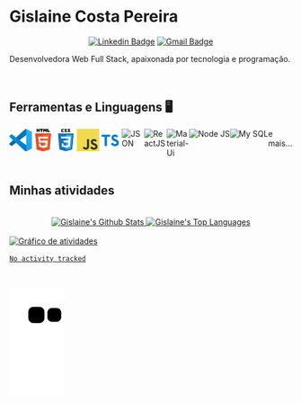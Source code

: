 # Gislaine Costa Pereira

<div align="center">
  
[![Linkedin Badge](https://img.shields.io/badge/-LinkedIn-blue?style=flat-square&logo=Linkedin&logoColor=white&link=https://www.linkedin.com/in/gislainecostapereira/)](https://www.linkedin.com/in/gislainecostapereira/)
[![Gmail Badge](https://img.shields.io/badge/-Gmail-c14438?style=flat-square&logo=Gmail&logoColor=white&link=mailto:gislainecosta@agronoma.eng.br)](mailto:gislainecosta@agronoma.eng.br)

</div>

Desenvolvedora Web Full Stack, apaixonada por tecnologia e programação.
<br>
<br>
<br>

## Ferramentas e Linguagens 🖥️ 

<img align="left" alt="Visual Studio Code" width="40px" src="https://raw.githubusercontent.com/github/explore/80688e429a7d4ef2fca1e82350fe8e3517d3494d/topics/visual-studio-code/visual-studio-code.png" />
<img align="left" alt="HTML5" width="40px" src="https://raw.githubusercontent.com/github/explore/80688e429a7d4ef2fca1e82350fe8e3517d3494d/topics/html/html.png" />
<img align="left" alt="CSS3" width="40px" src="https://raw.githubusercontent.com/github/explore/80688e429a7d4ef2fca1e82350fe8e3517d3494d/topics/css/css.png" />
<img align="left" alt="JavaScript" width="40px" src="https://raw.githubusercontent.com/github/explore/80688e429a7d4ef2fca1e82350fe8e3517d3494d/topics/javascript/javascript.png" />
<img align="left" alt="Typescript" width="40px" src="https://raw.githubusercontent.com/vscode-icons/vscode-icons/1120bad531c928642d2ee49942be079a9fb0519b/icons/file_type_typescript.svg" />
<img align="left" alt="JSON" width="40px" src="https://static-00.iconduck.com/assets.00/json-icon-512x512-h328j6d1.png" />
<img align="left" alt="ReactJS" width="40px" src="https://nextsoftware.io/files/images/logos/main/reactjs-logo.png" />
<img align="left" alt="Material-Ui" width="40px" src="https://img.icons8.com/color/480/material-ui.png" />
<img align="left" alt="Node JS" height="40px" src="https://user-images.githubusercontent.com/4727/38117898-75c704e4-336c-11e8-82bb-dffd73f55e94.png" />
<img align="left" alt="My SQL" height="40px" src="https://cdn.icon-icons.com/icons2/2699/PNG/512/mysql_logo_icon_169941.png" />
 e mais...
 <br>
 <br>
 <br>

## Minhas atividades
<br>
<div align="center">
  <a href="https://github.com/gislainecosta">
  <img height="160em" alt="Gislaine's Github Stats" src="https://github-readme-stats.vercel.app/api?username=gislainecosta&show_icons=true&count_private=true&theme=react&hide_border=true&bg_color=0D1117" />
    
   <img height="160em" alt="Gislaine's Top Languages" src="https://github-readme-stats.vercel.app/api/top-langs/?username=gislainecosta&langs_count=8&count_private=true&layout=compact&theme=react&hide_border=true&bg_color=0D1117" />
</div>
 <br>
 </div>
  
  <img alt="Gráfico de atividades" src="https://activity-graph.herokuapp.com/graph?username=gislainecosta&bg_color=0D1117&color=5BCDEC&line=5BCDEC&point=FFFFFF&hide_border=true" />


<!--START_SECTION:waka-->

```text
No activity tracked
```

<!--END_SECTION:waka-->
<br>

![Snake animation](https://github.com/gislainecosta/gislainecosta/blob/output/github-contribution-grid-snake.svg)
